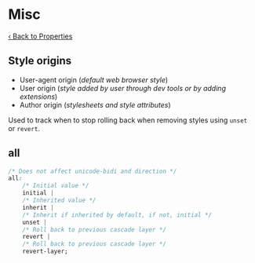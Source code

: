 # Misc

[‹ Back to Properties](./properties.md)

## Style origins

- User-agent origin (*default web browser style*)
- User origin (*style added by user through dev tools or by adding extensions*)
- Author origin (*stylesheets and style attributes*)

Used to track when to stop rolling back when removing styles using `unset` or `revert`.

## all

```css
/* Does not affect unicode-bidi and direction */
all: 
    /* Initial value */
    initial |
    /* Inherited value */
    inherit |
    /* Inherit if inherited by default, if not, initial */
    unset | 
    /* Roll back to previous cascade layer */
    revert |
    /* Roll back to previous cascade layer */
    revert-layer;
```